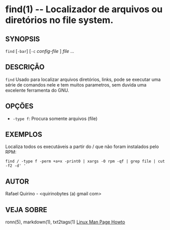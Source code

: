 find(1) --  Localizador de arquivos ou diretórios no file system.
===============================================


SYNOPSIS
--------

`find` [`-bar`] [`-c` *config-file* ] *file* ...

DESCRIÇÃO
---------

`find`  Usado para localizar arquivos diretórios, links, pode se executar uma série de comandos nele e tem muitos parametros, sem duvida uma excelente ferramenta do GNU.

OPÇÕES
------

* `-type f`:
	Procura somente arquivos (file)


EXEMPLOS
--------

Localiza todos os executáveis a partir do / que não foram instalados pelo RPM:

   `find / -type f -perm +a+x -print0 | xargs -0 rpm -qf | grep file | cut -f2 -d' '`



AUTOR
-----

Rafael Quirino - <quirinobytes (a) gmail com>

VEJA SOBRE
----------

ronn(5), markdown(1), txt2tags(1) [Linux Man Page Howto](
http://www.schweikhardt.net/man_page_howto.html)
